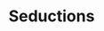 ---
title: "Seductions"
url: /albuquerque/seductions-juan-tabo-boulevard-northeast/
shop: Erotik
---